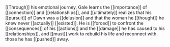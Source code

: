 [[Through]] his emotional journey, Gale learns the [[importance]] of [[connection]] and [[relationships]], and [[ultimately]] realizes that his [[pursuit]] of Dawn was a [[delusion]] and that the woman he [[thought]] he knew never [[actually]] [[existed]]. He is [[forced]] to confront the [[consequences]] of his [[actions]] and the [[damage]] he has caused to his [[relationships]], and [[must]] work to rebuild his life and reconnect with those he has [[pushed]] away.